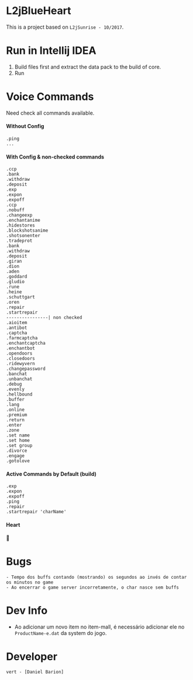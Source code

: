 # L2jBlueHeart
This is a project based on `L2jSunrise - 10/2017`.

# Run in Intellij IDEA
1. Build files first and extract the data pack to the build of core.
1. Run

# Voice Commands
Need check all commands available.

#### Without Config
```
.ping
...
```
#### With Config &  non-checked commands
```
.ccp
.bank
.withdraw
.deposit
.exp
.expon
.expoff
.ccp
.nobuff
.changeexp
.enchantanime
.hidestores
.blockshotsanime
.shotsonenter
.tradeprot
.bank
.withdraw
.deposit
.giran
.dion
.aden
.goddard
.gludio
.rune
.heine
.schuttgart
.oren
.repair
.startrepair
----------------| non checked
.aioitem
.antibot
.captcha
.farmcaptcha
.enchantcaptcha
.enchantbot
.opendoors
.closedoors
.ridewyvern
.changepassword
.banchat
.unbanchat
.debug
.evenly
.hellbound
.buffer
.lang
.online
.premium
.return
.enter
.zone
.set name
.set home
.set group
.divorce
.engage
.gotolove
```
#### Active Commands by Default (build)
```
.exp
.expon
.expoff
.ping
.repair
.startrepair 'charName'
```

#### Heart
💙

# Bugs
```
- Tempo dos buffs contando (mostrando) os segundos ao invés de contar os minutos no game
- Ao encerrar o game server incorretamente, o char nasce sem buffs
```

# Dev Info
* Ao adicionar um novo item no item-mall, é necessário adicionar ele no `ProductName-e.dat` da system do jogo.

# Developer
`vert - [Daniel Barion]`